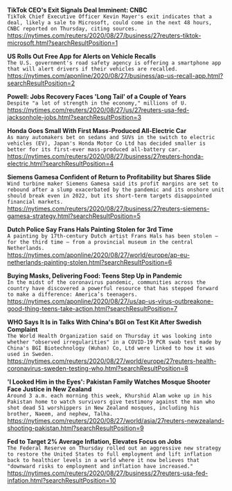 **TikTok CEO's Exit Signals Deal Imminent: CNBC**\
`TikTok Chief Executive Officer Kevin Mayer's exit indicates that a deal, likely a sale to Microsoft, could come in the next 48 hours, CNBC reported on Thursday, citing sources. `\
https://nytimes.com/reuters/2020/08/27/business/27reuters-tiktok-microsoft.html?searchResultPosition=1

**US Rolls Out Free App for Alerts on Vehicle Recalls**\
`The U.S. government's road safety agency is offering a smartphone app that will alert drivers if their vehicles are recalled. `\
https://nytimes.com/aponline/2020/08/27/business/ap-us-recall-app.html?searchResultPosition=2

**Powell: Jobs Recovery Faces 'Long Tail' of a Couple of Years**\
`Despite "a lot of strength in the economy," millions of U.`\
https://nytimes.com/reuters/2020/08/27/us/27reuters-usa-fed-jacksonhole-jobs.html?searchResultPosition=3

**Honda Goes Small With First Mass-Produced All-Electric Car**\
`As many automakers bet on sedans and SUVs in the switch to electric vehicles (EV), Japan's Honda Motor Co Ltd has decided smaller is better for its first-ever mass-produced all-battery car.`\
https://nytimes.com/reuters/2020/08/27/business/27reuters-honda-electric.html?searchResultPosition=4

**Siemens Gamesa Confident of Return to Profitability but Shares Slide**\
`Wind turbine maker Siemens Gamesa said its profit margins are set to rebound after a slump exacerbated by the pandemic and its onshore unit should break even in 2022, but its short-term targets disappointed financial markets.`\
https://nytimes.com/reuters/2020/08/27/business/27reuters-siemens-gamesa-strategy.html?searchResultPosition=5

**Dutch Police Say Frans Hals Painting Stolen for 3rd Time**\
`A painting by 17th-century Dutch artist Frans Hals has been stolen — for the third time — from a provincial museum in the central Netherlands.`\
https://nytimes.com/aponline/2020/08/27/world/europe/ap-eu-netherlands-painting-stolen.html?searchResultPosition=6

**Buying Masks, Delivering Food: Teens Step Up in Pandemic**\
`In the midst of the coronavirus pandemic, communities across the country have discovered a powerful resource that has stepped forward to make a difference: America’s teenagers.`\
https://nytimes.com/aponline/2020/08/27/us/ap-us-virus-outbreakone-good-thing-teens-take-action.html?searchResultPosition=7

**WHO Says It Is in Talks With China's BGI on Test Kit After Swedish Complaint**\
`The World Health Organization said on Thursday it was looking into whether "observed irregularities" in a COVID-19 PCR swab test made by China's BGI Biotechnology (Wuhan) Co, Ltd were linked to how it was used in Sweden.`\
https://nytimes.com/reuters/2020/08/27/world/europe/27reuters-health-coronavirus-sweden-testing-who.html?searchResultPosition=8

**'I Looked Him in the Eyes': Pakistan Family Watches Mosque Shooter Face Justice in New Zealand**\
`Around 3 a.m. each morning this week, Khurshid Alam woke up in his Pakistan home to watch survivors give testimony against the man who shot dead 51 worshippers in New Zealand mosques, including his brother, Naeem, and nephew, Talha.`\
https://nytimes.com/reuters/2020/08/27/world/asia/27reuters-newzealand-shooting-pakistan.html?searchResultPosition=9

**Fed to Target 2% Average Inflation, Elevates Focus on Jobs**\
`The Federal Reserve on Thursday rolled out an aggressive new strategy to restore the United States to full employment and lift inflation back to healthier levels in a world where it now believes that "downward risks to employment and inflation have increased." `\
https://nytimes.com/reuters/2020/08/27/business/27reuters-usa-fed-infation.html?searchResultPosition=10

